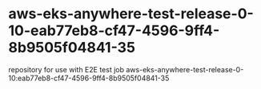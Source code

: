 # aws-eks-anywhere-test-release-0-10-eab77eb8-cf47-4596-9ff4-8b9505f04841-35
repository for use with E2E test job aws-eks-anywhere-test-release-0-10:eab77eb8-cf47-4596-9ff4-8b9505f04841-35
